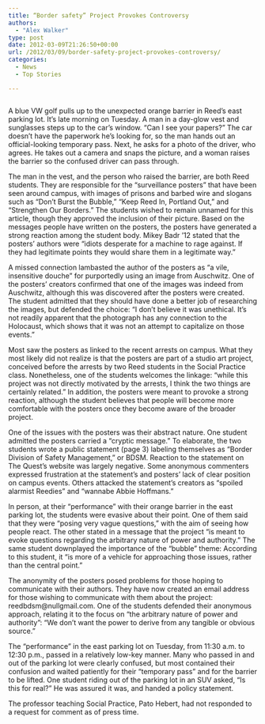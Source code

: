 ```yaml
---
title: “Border safety” Project Provokes Controversy
authors: 
  - "Alex Walker"
type: post
date: 2012-03-09T21:26:50+00:00
url: /2012/03/09/border-safety-project-provokes-controversy/
categories:
  - News
  - Top Stories

---
```

<a href="http://www.reedquest.org/2012/03/border-safety-project-provokes-controversy/border-security-slider/" rel="attachment wp-att-1423"><img class="aligncenter size-full wp-image-1423" title="BDSM" src="https://i0.wp.com/www.reedquest.org/wp-content/uploads/2012/03/Border-security-slider.jpg?resize=770%2C430" alt="" data-recalc-dims="1" /></a>

A blue VW golf pulls up to the unexpected orange barrier in Reed’s east parking lot. It’s late morning on Tuesday. A man in a day-glow vest and sunglasses steps up to the car’s window. “Can I see your papers?” The car doesn’t have the paperwork he’s looking for, so the man hands out an official-looking temporary pass. Next, he asks for a photo of the driver, who agrees. He takes out a camera and snaps the picture, and a woman raises the barrier so the confused driver can pass through.

The man in the vest, and the person who raised the barrier, are both Reed students. They are responsible for the “surveillance posters” that have been seen around campus, with images of prisons and barbed wire and slogans such as “Don’t Burst the Bubble,” “Keep Reed In, Portland Out,” and “Strengthen Our Borders.” The students wished to remain unnamed for this article, though they approved the inclusion of their picture. Based on the messages people have written on the posters, the posters have generated a strong reaction among the student body. Mikey Badr ’12 stated that the posters’ authors were “idiots desperate for a machine to rage against. If they had legitimate points they would share them in a legitimate way.”

A missed connection lambasted the author of the posters as “a vile, insensitive douche” for purportedly using an image from Auschwitz. One of the posters’ creators confirmed that one of the images was indeed from Auschwitz, although this was discovered after the posters were created. The student admitted that they should have done a better job of researching the images, but defended the choice: “I don&#8217;t believe it was unethical. It&#8217;s not readily apparent that the photograph has any connection to the Holocaust, which shows that it was not an attempt to capitalize on those events.”

Most saw the posters as linked to the recent arrests on campus. What they most likely did not realize is that the posters are part of a studio art project, conceived before the arrests by two Reed students in the Social Practice class. Nonetheless, one of the students welcomes the linkage: “while this project was not directly motivated by the arrests, I think the two things are certainly related.” In addition, the posters were meant to provoke a strong reaction, although the student believes that people will become more comfortable with the posters once they become aware of the broader project.

One of the issues with the posters was their abstract nature. One student admitted the posters carried a “cryptic message.” To elaborate, the two students wrote a public statement (page 3) labeling themselves as “Border Division of Safety Management,” or BDSM. Reaction to the statement on The Quest’s website was largely negative. Some anonymous commenters expressed frustration at the statement’s and posters’ lack of clear position on campus events. Others attacked the statement’s creators as “spoiled alarmist Reedies” and “wannabe Abbie Hoffmans.”

In person, at their “performance” with their orange barrier in the east parking lot, the students were evasive about their point. One of them said that they were “posing very vague questions,” with the aim of seeing how people react. The other stated in a message that the project “is meant to evoke questions regarding the arbitrary nature of power and authority.” The same student downplayed the importance of the “bubble” theme: According to this student, it “is more of a vehicle for approaching those issues, rather than the central point.”

The anonymity of the posters posed problems for those hoping to communicate with their authors. They have now created an email address for those wishing to communicate with them about the project: &#x72;&#x65;&#x65;&#x64;&#x62;&#x64;&#x73;&#x6d;&#x40;<span class="oe_displaynone">null</span>&#x67;&#x6d;&#x61;&#x69;&#x6c;&#x2e;&#x63;&#x6f;&#x6d;. One of the students defended their anonymous approach, relating it to the focus on “the arbitrary nature of power and authority”: “We don&#8217;t want the power to derive from any tangible or obvious source.”

The “performance” in the east parking lot on Tuesday, from 11:30 a.m. to 12:30 p.m., passed in a relatively low-key manner. Many who passed in and out of the parking lot were clearly confused, but most contained their confusion and waited patiently for their “temporary pass” and for the barrier to be lifted. One student riding out of the parking lot in an SUV asked, “Is this for real?” He was assured it was, and handed a policy statement.

The professor teaching Social Practice, Pato Hebert, had not responded to a request for comment as of press time.